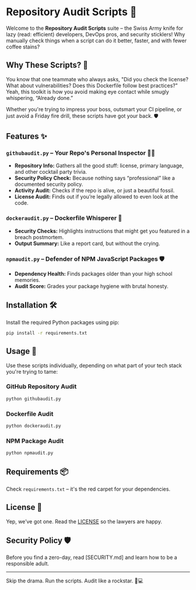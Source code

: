 
# Repository Audit Scripts 🚀

Welcome to the **Repository Audit Scripts** suite – the Swiss Army knife for lazy (read: efficient) developers, DevOps pros, and security sticklers! Why manually check things when a script can do it better, faster, and with fewer coffee stains?

## Why These Scripts? 🤔

You know that one teammate who always asks, "Did you check the license? What about vulnerabilities? Does this Dockerfile follow best practices?" Yeah, this toolkit is how you avoid making eye contact while smugly whispering, “Already done.”

Whether you're trying to impress your boss, outsmart your CI pipeline, or just avoid a Friday fire drill, these scripts have got your back. 🛡️

## Features ✨

### `githubaudit.py` – Your Repo's Personal Inspector 🕵️‍♂️
- **Repository Info:** Gathers all the good stuff: license, primary language, and other cocktail party trivia.
- **Security Policy Check:** Because nothing says “professional” like a documented security policy.
- **Activity Audit:** Checks if the repo is alive, or just a beautiful fossil.
- **License Audit:** Finds out if you’re legally allowed to even look at the code.

### `dockeraudit.py` – Dockerfile Whisperer 🐳
- **Security Checks:** Highlights instructions that might get you featured in a breach postmortem.
- **Output Summary:** Like a report card, but without the crying.

### `npmaudit.py` – Defender of NPM JavaScript Packages 🛡️
- **Dependency Health:** Finds packages older than your high school memories.
- **Audit Score:** Grades your package hygiene with brutal honesty.

## Installation 🛠

Install the required Python packages using pip:

```bash
pip install -r requirements.txt
```

## Usage 🚦

Use these scripts individually, depending on what part of your tech stack you're trying to tame:

### GitHub Repository Audit
```bash
python githubaudit.py 
```

### Dockerfile Audit
```bash
python dockeraudit.py 
```

### NPM Package Audit
```bash
python npmaudit.py 
```

## Requirements 📦

Check `requirements.txt` – it's the red carpet for your dependencies.

## License 📄

Yep, we’ve got one. Read the [LICENSE](LICENSE) so the lawyers are happy.

## Security Policy 🛡

Before you find a zero-day, read [SECURITY.md] and learn how to be a responsible adult.

---

Skip the drama. Run the scripts. Audit like a rockstar. 🎸💻
